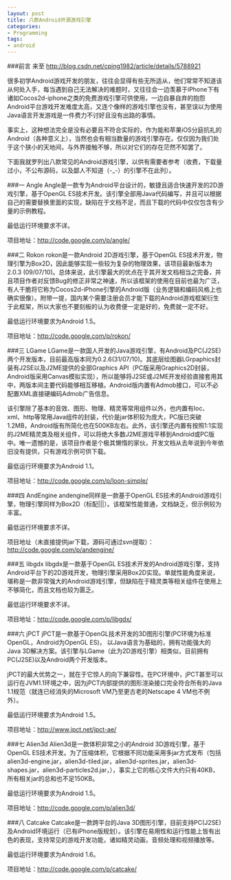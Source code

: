 ```yaml
---
layout: post
title: 八款Android开源游戏引擎
categories:
- Programming
tags:
- android
---
```


###前言
来至 http://blog.csdn.net/cping1982/article/details/5788921

很多初学Android游戏开发的朋友，往往会显得有些无所适从，他们常常不知道该从何处入手，每当遇到自己无法解决的难题时，又往往会一边羡慕于iPhone下有诸如Cocos2d-iphone之类的免费游戏引擎可供使用，一边自暴自弃的抱怨Android平台游戏开发难度太高，又连个像样的游戏引擎也没有，甚至误以为使用Java语言开发游戏是一件费力不讨好且没有出路的事情。

事实上，这种想法完全是没有必要且不符合实际的，作为能和苹果iOS分庭抗礼的Android（各种意义上），当然也会有相当数量的游戏引擎存在。仅仅因为我们处于这个狭小的天地间，与外界接触不够，所以对它们的存在茫然不知罢了。

下面我就罗列出八款常见的Android游戏引擎，以供有需要者参考（收费，下载量过小，不公布源码，以及鄙人不知道（-_-）的引擎不在此列）。

###一 Angle
Angle是一款专为Android平台设计的，敏捷且适合快速开发的2D游戏引擎，基于OpenGL ES技术开发。该引擎全部用Java代码编写，并且可以根据自己的需要替换里面的实现，缺陷在于文档不足，而且下载的代码中仅仅包含有少量的示例教程。

最低运行环境要求不详。

项目地址：http://code.google.com/p/angle/ 


###二 Rokon 
rokon是一款Android 2D游戏引擎，基于OpenGL ES技术开发，物理引擎为Box2D，因此能够实现一些较为复杂的物理效果，该项目最新版本为 2.0.3 (09/07/10)。总体来说，此引擎最大的优点在于其开发文档相当之完备，并且项目作者对反馈Bug的修正非常之神速，所以该框架的使用在目前也最为广泛，有人干脆将它称为Cocos2d-iPhone引擎的Android版（业务逻辑和编码风格上也确实很像）。附带一提，国内某个需要注册会员才能下载的Android游戏框架衍生于此框架，所以大家也不要刻板的认为收费便一定是好的，免费就一定不好。

最低运行环境要求为Android 1.5。

项目地址：http://code.google.com/p/rokon/ 


###三 LGame 
LGame是一款国人开发的Java游戏引擎，有Android及PC(J2SE)两个开发版本，目前最高版本同为0.2.6(31/07/10)。其底层绘图器LGrpaphics封装有J2SE以及J2ME提供的全部Graphics API（PC版采用Graphics2D封装，Android版采用Canvas模拟实现），所以能够将J2SE或J2ME开发经验直接套用其中，两版本间主要代码能够相互移植。Android版内置有Admob接口，可以不必配置XML直接硬编码Admob广告信息。

该引擎除了基本的音效、图形、物理、精灵等常用组件以外，也内置有Ioc、xml、http等常用Java组件的封装，代价是jar体积较为庞大，PC版已突破1.2MB，Android版有所简化也在500KB左右。此外，该引擎还内置有按照1:1实现的J2ME精灵类及相关组件，可以将绝大多数J2ME游戏平移到Android或PC版中。唯一遗憾的是，该项目作者是个极其懒惰的家伙，开发文档从去年说到今年依旧没有提供，只有游戏示例可供下载。

最低运行环境要求为Android 1.1。

项目地址：http://code.google.com/p/loon-simple/ 


###四 AndEngine 
andengine同样是一款基于OpenGL ES技术的Android游戏引擎，物理引擎同样为Box2D（标配|||）。该框架性能普通，文档缺乏，但示例较为丰富。

最低运行环境要求不详。

项目地址（未直接提供jar下载，源码可通过svn提取）：http://code.google.com/p/andengine/ 


###五 libgdx 
libgdx是一款基于OpenGL ES技术开发的Android游戏引擎，支持Android平台下的2D游戏开发，物理引擎采用Box2D实现。单就性能角度来说，堪称是一款非常强大的Android游戏引擎，但缺陷在于精灵类等相关组件在使用上不够简化，而且文档也较为匮乏。

最低运行环境要求不详。

项目地址：http://code.google.com/p/libgdx/ 


###六 jPCT 
jPCT是一款基于OpenGL技术开发的3D图形引擎(PC环境为标准OpenGL，Android为OpenGL ES)， 以Java语言为基础的，拥有功能强大的Java 3D解决方案。该引擎与LGame（此为2D游戏引擎）相类似，目前拥有PC(J2SE)以及Android两个开发版本。

jPCT的最大优势之一，就在于它惊人的向下兼容性。在PC环境中，jPCT甚至可以运行在JVM1.1环境之中，因为jPCT内部提供的图形渲染接口完全符合所有的Java 1.1规范（就连已经消失的Microsoft VM乃至更古老的Netscape 4 VM也不例外）。

最低运行环境要求为Android 1.5。

项目地址：http://www.jpct.net/jpct-ae/ 


###七 Alien3d 
Alien3d是一款体积非常之小的Android 3D游戏引擎，基于OpenGL ES技术开发。为了压缩体积，它根据不同功能采用多jar方式发布（包括alien3d-engine.jar，alien3d-tiled.jar，alien3d-sprites.jar，alien3d-shapes.jar，alien3d-particles2d.jar，），事实上它的核心文件大约只有40KB，所有相关jar的总和也不足150KB。

最低运行环境要求为Android 1.5。

项目地址：http://code.google.com/p/alien3d/ 


###八 Catcake 
Catcake是一款跨平台的Java 3D图形引擎，目前支持PC(J2SE)及Android环境运行（已有iPhone版规划）。该引擎在易用性和运行性能上皆有出色的表现，支持常见的游戏开发功能，诸如精灵动画，音频处理和视频播放等。

最低运行环境要求为Android 1.6。

项目地址：http://code.google.com/p/catcake/



